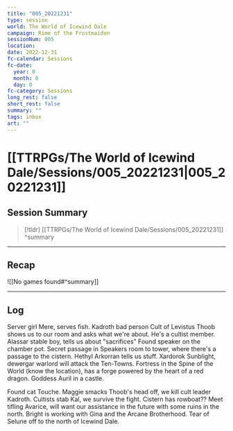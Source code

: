 ```yaml
---
title: "005_20221231"
type: session
world: The World of Icewind Dale
campaign: Rime of the Frostmaiden
sessionNum: 005
location: 
date: 2022-12-31
fc-calendar: Sessions
fc-date:
  year: 0
  month: 0
  day: 0
fc-category: Sessions
long_rest: false
short_rest: false
summary: ""
tags: inbox
art: ""
---
```

# [[TTRPGs/The World of Icewind Dale/Sessions/005_20221231|005_20221231]]
## Session Summary

 > [!tldr] [[TTRPGs/The World of Icewind Dale/Sessions/005_20221231]]
>  ^summary

---

## Recap

![[No games found#^summary]]


---

## Log

Server girl Mere, serves fish.
Kadroth bad person
Cult of Levistus
Thoob shows us to our room and asks what we're about. He's a cultist member. 
Alassar stable boy, tells us about "sacrifices"
Found speaker on the chamber pot.
Secret passage in Speakers room to tower, where there's a passage to the cistern.
Hethyl Arkorran tells us stuff.
Xardorok Sunblight, dewergar warlord will attack the Ten-Towns.
Fortress in the Spine of the World (know the location), has a forge powered by the heart of a red dragon.
Goddess Auril in a castle.

Found cat Touche.
Maggie smacks Thoob's head off, we kill cult leader Kadroth.
Cultists stab Kal, we survive the fight.
Cistern has rowboat??
Meet tifling Avarice, will want our assistance in the future with some ruins in the north.
Bright is working with Gina and the Arcane Brotherhood. 
Tear of Selune off to the north of Icewind Dale.